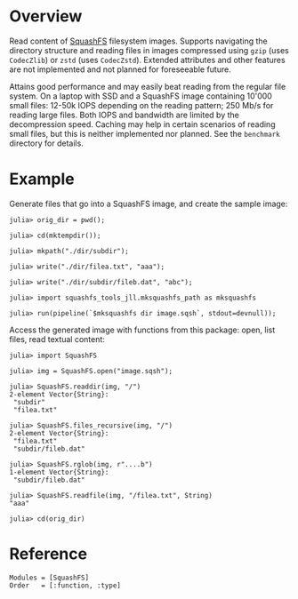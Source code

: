 # Overview

Read content of [SquashFS](https://en.wikipedia.org/wiki/SquashFS) filesystem images. Supports navigating the directory structure and reading files in images compressed using `gzip` (uses `CodecZlib`) or `zstd` (uses `CodecZstd`). Extended attributes and other features are not implemented and not planned for foreseeable future.

Attains good performance and may easily beat reading from the regular file system. On a laptop with SSD and a SquashFS image containing 10'000 small files: 12-50k IOPS depending on the reading pattern; 250 Mb/s for reading large files. Both IOPS and bandwidth are limited by the decompression speed. Caching may help in certain scenarios of reading small files, but this is neither implemented nor planned. See the `benchmark` directory for details.

# Example

Generate files that go into a SquashFS image, and create the sample image:

```jldoctest label
julia> orig_dir = pwd();

julia> cd(mktempdir());

julia> mkpath("./dir/subdir");

julia> write("./dir/filea.txt", "aaa");

julia> write("./dir/subdir/fileb.dat", "abc");

julia> import squashfs_tools_jll.mksquashfs_path as mksquashfs

julia> run(pipeline(`$mksquashfs dir image.sqsh`, stdout=devnull));
```

Access the generated image with functions from this package: open, list files, read textual content:

```jldoctest label
julia> import SquashFS

julia> img = SquashFS.open("image.sqsh");

julia> SquashFS.readdir(img, "/")
2-element Vector{String}:
 "subdir"
 "filea.txt"

julia> SquashFS.files_recursive(img, "/")
2-element Vector{String}:
 "filea.txt"
 "subdir/fileb.dat"

julia> SquashFS.rglob(img, r"....b")
1-element Vector{String}:
 "subdir/fileb.dat"

julia> SquashFS.readfile(img, "/filea.txt", String)
"aaa"

julia> cd(orig_dir)

```

# Reference

```@autodocs
Modules = [SquashFS]
Order   = [:function, :type]
```
